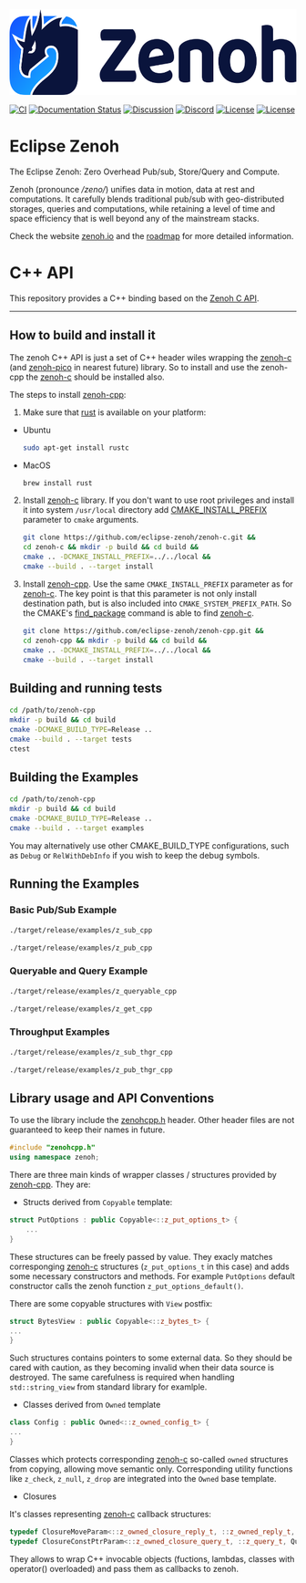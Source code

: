 <img src="https://raw.githubusercontent.com/eclipse-zenoh/zenoh/master/zenoh-dragon.png" height="150">

[![CI](https://github.com/eclipse-zenoh/zenoh-cpp/workflows/CI/badge.svg)](https://github.com/eclipse-zenoh/zenoh-cpp/actions?query=workflow%3A%22CI%22)
[![Documentation Status](https://readthedocs.org/projects/zenoh-cpp/badge/?version=latest)](https://zenoh-cpp.readthedocs.io/en/latest/?badge=latest)
[![Discussion](https://img.shields.io/badge/discussion-on%20github-blue)](https://github.com/eclipse-zenoh/roadmap/discussions)
[![Discord](https://img.shields.io/badge/chat-on%20discord-blue)](https://discord.gg/2GJ958VuHs)
[![License](https://img.shields.io/badge/License-EPL%202.0-blue)](https://choosealicense.com/licenses/epl-2.0/)
[![License](https://img.shields.io/badge/License-Apache%202.0-blue.svg)](https://opensource.org/licenses/Apache-2.0)

# Eclipse Zenoh
The Eclipse Zenoh: Zero Overhead Pub/sub, Store/Query and Compute.

Zenoh (pronounce _/zeno/_) unifies data in motion, data at rest and computations. It carefully blends traditional pub/sub with geo-distributed storages, queries and computations, while retaining a level of time and space efficiency that is well beyond any of the mainstream stacks.

Check the website [zenoh.io](http://zenoh.io) and the [roadmap](https://github.com/eclipse-zenoh/roadmap) for more detailed information.

# C++ API

This repository provides a C++ binding based on the [Zenoh C API](https://github.com/eclipse-zenoh/zenoh-c).

-------------------------------

## How to build and install it 

The zenoh C++ API is just a set of C++ header wiles wrapping the [zenoh-c] (and [zenoh-pico] in nearest future) library. 
So to install and use the zenoh-cpp the [zenoh-c] should be installed also. 

[zenoh-c]: https://github.com/eclipse-zenoh/zenoh-c
[zenoh-cpp]: https://github.com/eclipse-zenoh/zenoh-cpp
[zenoh-pico]: https://github.com/eclipse-zenoh/zenoh-pico
[zenohcpp.h]: https://github.com/eclipse-zenoh/zenoh-cpp/blob/main/include/zenohcpp.h 

The steps to install [zenoh-cpp]:

1. Make sure that [rust](https://www.rust-lang.org) is available on your platform:
    
* Ubuntu
    ```bash
    sudo apt-get install rustc
    ```

* MacOS
    ```bash
    brew install rust
    ```

2. Install [zenoh-c] library. If you don't want to use root privileges and install it into system `/usr/local` directory 
add [CMAKE_INSTALL_PREFIX](https://cmake.org/cmake/help/v3.0/variable/CMAKE_INSTALL_PREFIX.html) parameter to `cmake` arguments.

    ```sh
    git clone https://github.com/eclipse-zenoh/zenoh-c.git &&
    cd zenoh-c && mkdir -p build && cd build &&
    cmake .. -DCMAKE_INSTALL_PREFIX=../../local &&
    cmake --build . --target install
    ```

3. Install [zenoh-cpp]. Use the same `CMAKE_INSTALL_PREFIX` parameter as for [zenoh-c].  The key point is that this
parameter is not only install destination path, but is also included into `CMAKE_SYSTEM_PREFIX_PATH`. So the CMAKE's 
[find_package](https://cmake.org/cmake/help/latest/command/find_package.html) command is able to find [zenoh-c].
    ```sh
    git clone https://github.com/eclipse-zenoh/zenoh-cpp.git &&
    cd zenoh-cpp && mkdir -p build && cd build &&
    cmake .. -DCMAKE_INSTALL_PREFIX=../../local &&
    cmake --build . --target install
    ```

## Building and running tests

```bash
cd /path/to/zenoh-cpp
mkdir -p build && cd build 
cmake -DCMAKE_BUILD_TYPE=Release ..
cmake --build . --target tests
ctest
```

## Building the Examples

```bash
cd /path/to/zenoh-cpp
mkdir -p build && cd build 
cmake -DCMAKE_BUILD_TYPE=Release ..
cmake --build . --target examples
```

You may alternatively use other CMAKE_BUILD_TYPE configurations, such as `Debug` or `RelWithDebInfo` if you wish to keep the debug symbols.

## Running the Examples

### Basic Pub/Sub Example
```bash
./target/release/examples/z_sub_cpp
```

```bash
./target/release/examples/z_pub_cpp
```

### Queryable and Query Example
```bash
./target/release/examples/z_queryable_cpp
```

```bash
./target/release/examples/z_get_cpp
```

### Throughput Examples
```bash
./target/release/examples/z_sub_thgr_cpp
```

```bash
./target/release/examples/z_pub_thgr_cpp
```

## Library usage and API Conventions

To use the library include the [zenohcpp.h] header. Other header files are not guaranteed to keep their names in future.
```C++
#include "zenohcpp.h"
using namespace zenoh;
```

There are three main kinds of wrapper classes / structures provided by [zenoh-cpp]. They are:

* Structs derived from `Copyable` template:

```C++
struct PutOptions : public Copyable<::z_put_options_t> {
    ...
}
```

These structures can be freely passed by value. They exacly matches corresponging [zenoh-c] structures (`z_put_options_t` in this case)
and adds some necessary constructors and methods. For example `PutOptions` default constructor calls the zenoh function
`z_put_options_default()`.

There are some copyable structures with `View` postfix:

```C++
struct BytesView : public Copyable<::z_bytes_t> {
...
}
```

Such structures contains pointers to some external data. So they should be cared with caution, as they becoming invalid when their data source is destroyed. The same carefulness is required when handling `std::string_view` from standard library for examlple.

* Classes derived from `Owned` template

```C++
class Config : public Owned<::z_owned_config_t> {
...
}
```

Classes which protects corresponding [zenoh-c] so-called `owned` structures from copying, allowing move semantic only. Corresponding utility functions like `z_check`, `z_null`, `z_drop` are integrated into the `Owned` base template.

* Closures

It's classes representing [zenoh-c] callback structures:
```C++
typedef ClosureMoveParam<::z_owned_closure_reply_t, ::z_owned_reply_t, Reply> ClosureReply;
typedef ClosureConstPtrParam<::z_owned_closure_query_t, ::z_query_t, Query> ClosureQuery;
```

They allows to wrap C++ invocable objects (fuctions, lambdas, classes with operator() overloaded) and pass them as callbacks to zenoh.

